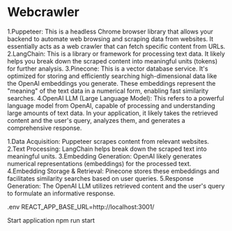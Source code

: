 # Webcrawler


1.Puppeteer: This is a headless Chrome browser library that allows your backend to automate web browsing and scraping data from websites. It essentially acts as a web crawler that can fetch specific content from URLs.
2.LangChain: This is a library or framework for processing text data. It likely helps you break down the scraped content into meaningful units (tokens) for further analysis.
3.Pinecone: This is a vector database service. It's optimized for storing and efficiently searching high-dimensional data like the OpenAI embeddings you generate. These embeddings represent the "meaning" of the text data in a numerical form, enabling fast similarity searches.
4.OpenAI LLM (Large Language Model): This refers to a powerful language model from OpenAI, capable of processing and understanding large amounts of text data. In your application, it likely takes the retrieved content and the user's query, analyzes them, and generates a comprehensive response.



1.Data Acquisition: Puppeteer scrapes content from relevant websites.
2.Text Processing: LangChain helps break down the scraped text into meaningful units.
3.Embedding Generation: OpenAI likely generates numerical representations (embeddings) for the processed text.
4.Embedding Storage & Retrieval: Pinecone stores these embeddings and facilitates similarity searches based on user queries.
5.Response Generation: The OpenAI LLM utilizes retrieved content and the user's query to formulate an informative response.


.env
REACT_APP_BASE_URL=http://localhost:3001/


Start application
npm run start
